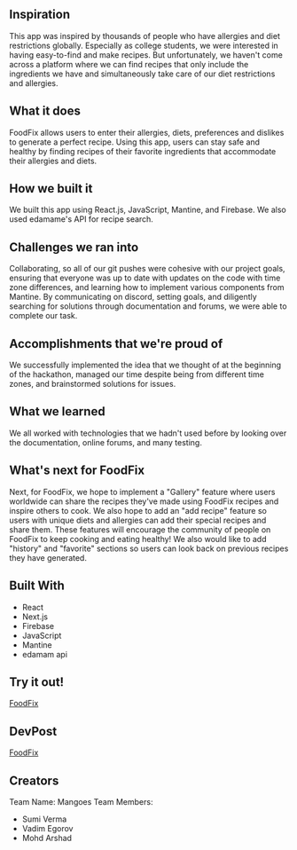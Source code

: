 ## Inspiration
This app was inspired by thousands of people who have allergies and diet restrictions globally. Especially as college students, we were interested in having easy-to-find and make recipes. But unfortunately, we haven't come across a platform where we can find recipes that only include the ingredients we have and simultaneously take care of our diet restrictions and allergies.

## What it does
FoodFix allows users to enter their allergies, diets, preferences and dislikes to generate a perfect recipe. Using this app, users can stay safe and healthy by finding recipes of their favorite ingredients that accommodate their allergies and diets.

## How we built it
We built this app using React.js, JavaScript, Mantine, and Firebase. We also used edamame's API for recipe search.

## Challenges we ran into
Collaborating, so all of our git pushes were cohesive with our project goals, ensuring that everyone was up to date with updates on the code with time zone differences, and learning how to implement various components from Mantine. By communicating on discord, setting goals, and diligently searching for solutions through documentation and forums, we were able to complete our task.

## Accomplishments that we're proud of
We successfully implemented the idea that we thought of at the beginning of the hackathon, managed our time despite being from different time zones, and brainstormed solutions for issues.

## What we learned
We all worked with technologies that we hadn't used before by looking over the documentation, online forums, and many testing.

## What's next for FoodFix
Next, for FoodFix, we hope to implement a "Gallery" feature where users worldwide can share the recipes they've made using FoodFix recipes and inspire others to cook. We also hope to add an "add recipe" feature so users with unique diets and allergies can add their special recipes and share them. These features will encourage the community of people on FoodFix to keep cooking and eating healthy! We also would like to add "history" and "favorite" sections so users can look back on previous recipes they have generated.

## Built With
- React
- Next.js
- Firebase
- JavaScript
- Mantine
- edamam api

## Try it out!
[FoodFix](foodfix-mangoes.vercel.app)

## DevPost
[FoodFix](https://devpost.com/software/food-fix)

## Creators
Team Name: Mangoes
Team Members: 
- Sumi Verma
- Vadim Egorov
- Mohd Arshad